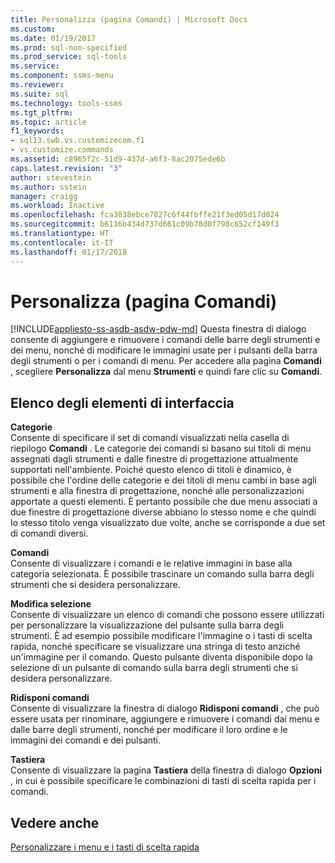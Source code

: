```yaml
---
title: Personalizza (pagina Comandi) | Microsoft Docs
ms.custom: 
ms.date: 01/19/2017
ms.prod: sql-non-specified
ms.prod_service: sql-tools
ms.service: 
ms.component: ssms-menu
ms.reviewer: 
ms.suite: sql
ms.technology: tools-ssms
ms.tgt_pltfrm: 
ms.topic: article
f1_keywords:
- sql13.swb.vs.customizecom.f1
- vs.customize.commands
ms.assetid: c8965f2c-51d9-437d-a6f3-8ac2075ede6b
caps.latest.revision: "3"
author: stevestein
ms.author: sstein
manager: craigg
ms.workload: Inactive
ms.openlocfilehash: fca3838ebce7827c6f44fbffe21f3ed05d17d024
ms.sourcegitcommit: b6116b434d737d661c09b78d0f798c652cf149f3
ms.translationtype: HT
ms.contentlocale: it-IT
ms.lasthandoff: 01/17/2018
---
```

# <a name="customize-commands-page"></a>Personalizza (pagina Comandi)
[!INCLUDE[appliesto-ss-asdb-asdw-pdw-md](../../includes/appliesto-ss-asdb-asdw-pdw-md.md)] Questa finestra di dialogo consente di aggiungere e rimuovere i comandi delle barre degli strumenti e dei menu, nonché di modificare le immagini usate per i pulsanti della barra degli strumenti o per i comandi di menu. Per accedere alla pagina **Comandi** , scegliere **Personalizza** dal menu **Strumenti** e quindi fare clic su **Comandi**.  
  
## <a name="uielement-list"></a>Elenco degli elementi di interfaccia  
**Categorie**  
Consente di specificare il set di comandi visualizzati nella casella di riepilogo **Comandi** . Le categorie dei comandi si basano sui titoli di menu assegnati dagli strumenti e dalle finestre di progettazione attualmente supportati nell'ambiente. Poiché questo elenco di titoli è dinamico, è possibile che l'ordine delle categorie e dei titoli di menu cambi in base agli strumenti e alla finestra di progettazione, nonché alle personalizzazioni apportate a questi elementi. È pertanto possibile che due menu associati a due finestre di progettazione diverse abbiano lo stesso nome e che quindi lo stesso titolo venga visualizzato due volte, anche se corrisponde a due set di comandi diversi.  
  
**Comandi**  
Consente di visualizzare i comandi e le relative immagini in base alla categoria selezionata. È possibile trascinare un comando sulla barra degli strumenti che si desidera personalizzare.  
  
**Modifica selezione**  
Consente di visualizzare un elenco di comandi che possono essere utilizzati per personalizzare la visualizzazione del pulsante sulla barra degli strumenti. È ad esempio possibile modificare l'immagine o i tasti di scelta rapida, nonché specificare se visualizzare una stringa di testo anziché un'immagine per il comando. Questo pulsante diventa disponibile dopo la selezione di un pulsante di comando sulla barra degli strumenti che si desidera personalizzare.  
  
**Ridisponi comandi**  
Consente di visualizzare la finestra di dialogo **Ridisponi comandi** , che può essere usata per rinominare, aggiungere e rimuovere i comandi dai menu e dalle barre degli strumenti, nonché per modificare il loro ordine e le immagini dei comandi e dei pulsanti.  
  
**Tastiera**  
Consente di visualizzare la pagina **Tastiera** della finestra di dialogo **Opzioni** , in cui è possibile specificare le combinazioni di tasti di scelta rapida per i comandi.  
  
## <a name="see-also"></a>Vedere anche  
[Personalizzare i menu e i tasti di scelta rapida](../../ssms/customize-menus-and-shortcut-keys.md)  
  
